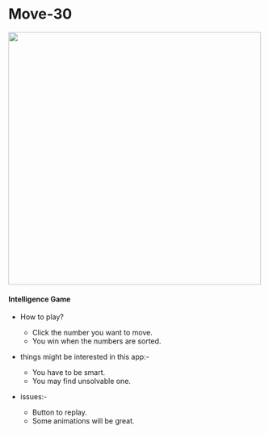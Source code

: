 # Move-30

<img src="https://user-images.githubusercontent.com/57795657/78353208-5a6ddf80-75b2-11ea-9cdd-edefea060463.png" width="500" height = "500">

<br/>

#### Intelligence Game

- How to play?
  - Click the number you want to move.
  - You win when the numbers are sorted.

- things might be interested in this app:-
  - You have to be smart.
  - You may find unsolvable one.
  
- issues:- 
  - Button to replay.
  - Some animations will be great.

